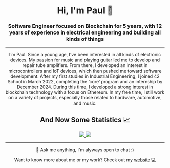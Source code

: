 <h1 align="center">
  <span>Hi, I'm Paul 👋</span>
</h1>
<h3 align="center">Software Engineer focused on Blockchain for 5 years, with 12 years of experience in electrical engineering and building all kinds of things</h3>

----
<p align="center">I’m Paul. Since a young age, I’ve been interested in all kinds of electronic devices. My passion for music and playing guitar led me to develop and repair tube amplifiers. From there, I developed an interest in microcontrollers and IoT devices, which then pushed me toward software development. After my first studies in Industrial Engineering, I joined 42 School in March 2022, completing the ‘core’ program and an internship by December 2024. During this time, I developed a strong interest in blockchain technology with a focus on Ethereum. In my free time, I still work on a variety of projects, especially those related to hardware, automotive, and music.</p>

<h2 align="center">And Now Some Statistics 📈</h2>
<p align="center">
  <a href="https://wakatime.com/@pauldev">
    <img src="https://github-readme-stats.vercel.app/api/wakatime?username=pauldev&show_icons=true&theme=dark"/>
  </a>
  <a href="#">
    <img src="https://github-readme-stats.vercel.app/api/top-langs/?username=pauldev20&layout=compact&theme=dark"/>
  </a>
</p>

----
<p align="center">💬 Ask me anything, I'm alyways open to chat :)</p>
<p align="center">Want to know more about me or my work? Check out my <a href="https://pauldev.sh">website</a> 💻</p>

<!--
Here are some ideas to get you started:

- 🔭 I’m currently working on ...
- 🌱 I’m currently learning ...
- 👯 I’m looking to collaborate on ...
- 🤔 I’m looking for help with ...
- 💬 Ask me about ...
- 📫 How to reach me: ...
- 😄 Pronouns: ...
- ⚡ Fun fact: ...
-->
